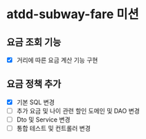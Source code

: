 # atdd-subway-fare 미션
## 요금 조회 기능
- [x] 거리에 따른 요금 계산 기능 구현

## 요금 정책 추가
- [x] 기본 SQL 변경
- [ ] 추가 요금 및 나이 관련 할인 도메인 및 DAO 변경
- [ ] Dto 및 Service 변경
- [ ] 통합 테스트 및 컨트롤러 변경
